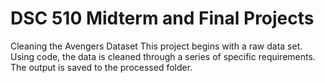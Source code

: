 # DSC 510 Midterm and Final Projects

Cleaning the Avengers Dataset
This project begins with a raw data set. 
Using code, the data is cleaned through a series of specific requirements.
The output is saved to the processed folder.
